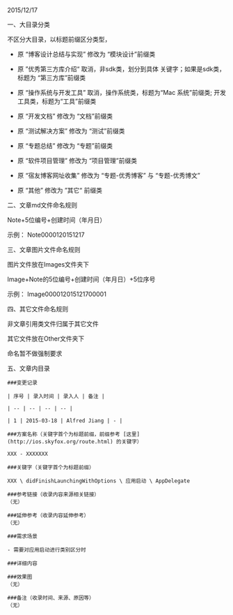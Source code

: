 2015/12/17

一、大目录分类

不区分大目录，以标题前缀区分类型，

* 原 “博客设计总结与实现” 修改为 “模块设计”前缀类

* 原 ”优秀第三方库介绍“ 取消，非sdk类，划分到具体
关键字；如果是sdk类，标题为 “第三方库”前缀类

* 原 “操作系统与开发工具” 取消，操作系统类，标题为“Mac 系统”前缀类; 开发工具类，标题为“工具”前缀类

* 原 “开发文档” 修改为 “文档”前缀类

* 原 “测试解决方案” 修改为 “测试”前缀类

* 原 “专题总结” 修改为 “专题”前缀类

* 原 “软件项目管理” 修改为 “项目管理”前缀类

* 原 “宿友博客网址收集” 修改为 “专题-优秀博客” 与 “专题-优秀博文”

* 原 “其他” 修改为 ”其它“ 前缀类

二、文章md文件命名规则

Note+5位编号+创建时间（年月日）

示例： Note0000120151217

三、文章图片文件命名规则

图片文件放在Images文件夹下

Image+Note的5位编号+创建时间（年月日）+5位序号

示例： Image000012015121700001

四、其它文件命名规则

非文章引用类文件归属于其它文件

其它文件放在Other文件夹下

命名暂不做强制要求

五、文章内目录
```
###变更记录

| 序号 | 录入时间 | 录入人 | 备注 |

| -- | -- | -- | -- |

| 1 | 2015-03-18 | Alfred Jiang | - |

###方案名称（关键字首个为标题前缀，前缀参考 [这里](http://ios.skyfox.org/route.html) 的关键字）

XXX - XXXXXXX

###关键字（关键字首个为标题前缀）

XXX \ didFinishLaunchingWithOptions \ 应用启动 \ AppDelegate

###参考链接（收录内容来源相关链接）
（无）

###延伸参考（收录内容延伸参考）
（无）

###需求场景

- 需要对应用启动进行类别区分时

###详细内容

###效果图
（无）

###备注（收录时间、来源、原因等）
（无）
```
